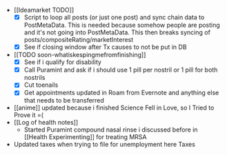   * [[Ideamarket TODO]]
    * [x] Script to loop all posts (or just one post) and sync chain data to PostMetaData. This is needed because somehow people are posting and it's not going into PostMetaData. This then breaks syncing of posts/compositeRating/marketInterest
    * [x] See if closing window after Tx causes to not be put in DB
  * [[TODO soon-whatiskespingmefromfinishing]]
    * [x] See if i qualify for disability
    * [x] Call Puramint and ask if i should use 1 pill per nostril or 1 pill for both nostrils
    * [x] Cut toenails
    * [x] Get appointments updated in Roam from Evernote and anything else that needs to be transferred
  * [[anime]] updated because i finished Science Fell in Love, so I Tried to Prove it =(
  * [[Log of health notes]]
    * Started Puramint compound nasal rinse i discussed before in [[Health Experimenting]] for treating MRSA 
  * Updated taxes when trying to file for unemployment here Taxes